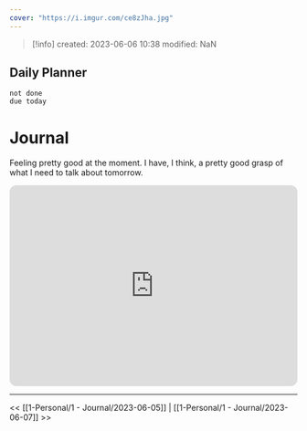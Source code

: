 ```yaml
---
cover: "https://i.imgur.com/ce8zJha.jpg"
---
```




> [!info]
>  created: 2023-06-06 10:38
>  modified: NaN

## Daily Planner

```tasks
not done
due today
```

# Journal
Feeling pretty good at the moment.  I have, I think, a pretty good grasp of what I need to talk about tomorrow. 
<iframe style="border-radius:12px" src="https://open.spotify.com/embed/track/50a8i9ASSSsh8OLUsMu6uL?utm_source=generator" width="100%" height="352" frameBorder="0" allowfullscreen="" allow="autoplay; clipboard-write; encrypted-media; fullscreen; picture-in-picture" loading="lazy"></iframe>



---

<< [[1-Personal/1 - Journal/2023-06-05]] | [[1-Personal/1 - Journal/2023-06-07]] >>
